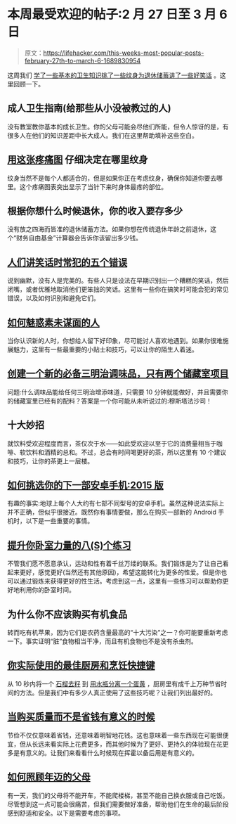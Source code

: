 # 本周最受欢迎的帖子:2 月 27 日至 3 月 6 日

> 原文：<https://lifehacker.com/this-weeks-most-popular-posts-february-27th-to-march-6-1689830954>

这周我们 [学了一些基本的卫生知识](https://lifehacker.com/an-adults-guide-to-hygiene-for-those-who-werent-taught-1689160558)[挑了一些纹身](http://lifehacker.com/carefully-decide-where-to-get-a-tattoo-with-this-pain-c-1689492474)[为退休储蓄](http://lifehacker.com/how-much-of-your-income-to-save-based-on-when-you-want-1689402509)[讲了一些好笑话](http://lifehacker.com/five-common-mistakes-people-make-when-telling-jokes-1688286046) 。这里回顾一下。



## 成人卫生指南(给那些从小没被教过的人)

没有教室教你基本的成长卫生。你的父母可能会尽他们所能，但令人惊讶的是，有很多人在他们的知识差距中长大成人。我们在这里帮助填补这些空白。

## [用这张疼痛图](http://lifehacker.com/carefully-decide-where-to-get-a-tattoo-with-this-pain-c-1689492474) 仔细决定在哪里纹身

纹身当然不是每个人都适合的，但是如果你正在考虑纹身，确保你知道你要去哪里。这个疼痛图表突出显示了当针下来时身体最疼的部位。

## 根据你想什么时候退休，你的收入要存多少

没有放之四海而皆准的退休储蓄方法。如果你想在传统退休年龄之前退休，这个“财务自由基金”计算器会告诉你该留出多少钱。

## [人们讲笑话时常犯的五个错误](http://lifehacker.com/five-common-mistakes-people-make-when-telling-jokes-1688286046)

说到幽默，没有人是完美的。有些人只是设法在早期识别出一个糟糕的笑话，然后闭嘴，或者优雅地取消他们更笨拙的笑话。这里有一些你在搞笑时可能会犯的常见错误，以及如何识别和避免它们。

## [如何魅惑素未谋面的人](http://lifehacker.com/how-to-instantly-charm-someone-youve-never-met-before-1688882965)

当你认识新的人时，你想给人留下好印象，尽可能讨人喜欢地遇到。如果你很难施展魅力，这里有一些最重要的小贴士和技巧，可以让你的陌生人着迷。

## [创建一个新的必备三明治调味品，只有两个储藏室项目](http://skillet.lifehacker.com/create-a-new-must-have-sandwich-condiment-with-only-two-1689026691)

问题:什么调味品能给任何三明治增添味道，只需要 10 分钟就能做好，并且需要你的储藏室里已经有的配料？答案是一个你可能从未听说过的:穆斯塔法沙司！

## 十大妙招

就饮料受欢迎程度而言，茶仅次于水——如此受欢迎以至于它的消费量相当于咖啡、软饮料和酒精的总和。不过，总会有时间喝更好的茶，所以这里有 10 个建议和技巧，让你的茶更上一层楼。

## [如何挑选你的下一部安卓手机:2015 版](http://lifehacker.com/how-to-pick-your-next-android-phone-2015-edition-1689413109)

有趣的事实:地球上每个人大约有七部不同型号的安卓手机。虽然这种说法实际上并不正确，但似乎很接近。既然你有事情要做，那么在购买一部新的 Android 手机时，以下是一些重要的事情。

## [提升你卧室力量的八(S)个练习](http://vitals.lifehacker.com/eight-s-exercises-to-boost-your-bedroom-strength-1689037807)

不管我们愿不愿意承认，运动和性有着千丝万缕的联系。我们锻炼是为了让自己看起来更好，感觉更好(当然还有其他原因)，希望这能转化为更多的性爱。但是你也可以通过锻炼来获得更好的性生活。考虑到这一点，这里有一些练习可以帮助你更好地利用你的卧室时间。

## 为什么你不应该购买有机食品

转而吃有机苹果，因为它们是农药含量最高的“十大污染”之一？你可能要重新考虑一下。事实证明“脏”食物相当干净，而且有机食物也不是没有杀虫剂。

## [你实际使用的最佳厨房和烹饪快捷键](http://lifehacker.com/the-best-kitchen-and-cooking-shortcuts-you-actually-use-1688520382)

从 10 秒内将一个 [石榴去籽](https://lifehacker.com/deseed-a-pomegranate-in-10-seconds-using-a-wooden-spoon-5895852) 到 [用水瓶分离一个蛋黄](http://lifehacker.com/separate-eggs-with-a-water-bottle-and-keep-your-hands-m-5936889) ，厨房里有成千上万种节省时间的方法。但是我们中有多少人真正使用了这些技巧呢？让我们列出最好的。

## [当购买质量而不是省钱有意义的时候](http://lifehacker.com/when-it-makes-sense-to-buy-quality-instead-of-saving-mo-1689373996)

节俭不仅仅意味着省钱，还意味着明智地花钱。这也意味着一些东西现在可能很便宜，但从长远来看实际上花费更多，而其他时候为了更好、更持久的体验现在花更多是有意义的。让我们来看看什么时候现在挥霍以备后用是有意义的。

## [如何照顾年迈的父母](http://lifehacker.com/how-to-care-for-your-aging-parents-1688333666)

有一天，我们的父母将不能开车，不能爬楼梯，甚至不能自己换衣服或自己吃饭。尽管想到这一点可能会很痛苦，但我们需要做好准备，帮助他们在生命的最后阶段感到舒适和安全。以下是需要考虑的事项。
